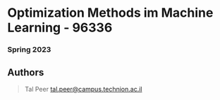 # Optimization Methods im Machine Learning - 96336
### Spring 2023

## Authors
> Tal Peer tal.peer@campus.technion.ac.il
